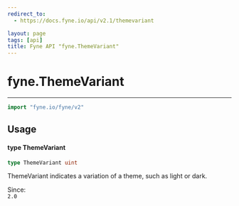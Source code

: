 ```yaml
---
redirect_to:
  - https://docs.fyne.io/api/v2.1/themevariant

layout: page
tags: [api]
title: Fyne API "fyne.ThemeVariant"
---
```



# fyne.ThemeVariant
---
```go
import "fyne.io/fyne/v2"
```

## Usage

#### type ThemeVariant

```go
type ThemeVariant uint
```

ThemeVariant indicates a variation of a theme, such as light or dark.


<div class="since">Since: <code>
2.0</code></div>
